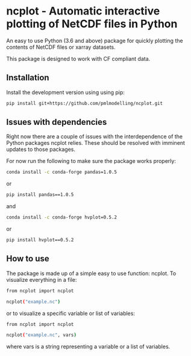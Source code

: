 
# ncplot - Automatic interactive plotting of NetCDF files in Python 

An easy to use Python (3.6 and above) package for quickly plotting the contents of NetCDF files or xarray datasets. 

This package is designed to work with CF compliant data. 

## Installation


Install the development version using using pip:
```sh
pip install git+https://github.com/pmlmodelling/ncplot.git
```





## Issues with dependencies 

Right now there are a couple of issues with the interdependence of the Python packages ncplot relies. These should be resolved with imminent updates to those packages.

For now run the following to make sure the package works properly:

```sh
conda install -c conda-forge pandas=1.0.5 
```

or

```sh
pip install pandas==1.0.5
```

and


```sh
conda install -c conda-forge hvplot=0.5.2
```

or

```sh
pip install hvplot==0.5.2
```

## How to use


The package is made up of a simple easy to use function: ncplot. To visualize everything in a file:

```sh
from ncplot import ncplot

ncplot("example.nc")

```

or to visualize a specific variable or list of variables:

```sh
from ncplot import ncplot

ncplot("example.nc", vars)

```

where vars is a string representing a variable or a list of variables.











